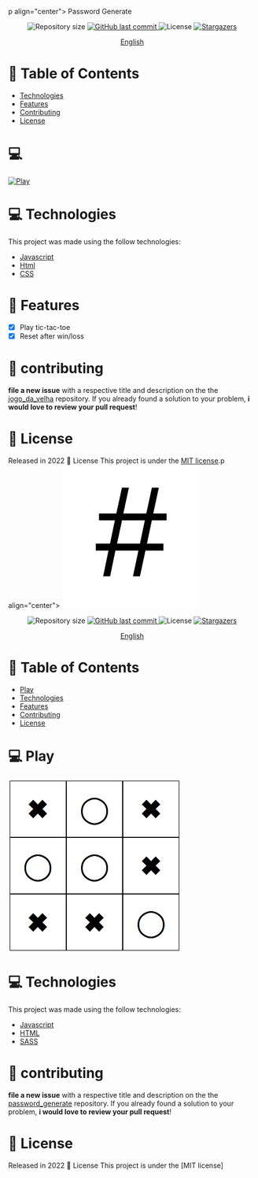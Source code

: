p align="center">
   Password Generate
</p>

<p align="center">	
  <img alt="Repository size" src="https://img.shields.io/github/repo-size/Pedro749/password_generate?color=774DD6">

  <a href="https://github.com/Pedro749/password_generate/commits">
    <img alt="GitHub last commit" src="https://img.shields.io/github/last-commit/Pedro749/password_generate?color=774DD6">
  </a> 
  <img alt="License" src="https://img.shields.io/badge/license-MIT-8257E5">
  <a href="https://github.comPedro749/jogo_da_velha/stargazers">
    <img alt="Stargazers" src="https://img.shields.io/github/stars/Pedro749/password_generate?color=8257E5&logo=github">
  </a>
</p>

<p align="center">
    <a href="README.md">English</a>
  
 </p>

# :pushpin: Table of Contents

- [Technologies](#computer-technologies)
- [Features](#rocket-features)
- [Contributing](#tada-contributing)
- [License](#closed_book-license)


# :computer: 

[<img alt="Play" width="350px" src="https://user-images.githubusercontent.com/69980288/214145282-a6268d08-ac82-4871-ba66-ee53ff221bcc.jpg" />](https://pedro749.github.io/password_generate/)


# :computer: Technologies

This project was made using the follow technologies:

- [Javascript](https://www.javascript.com/)
- [Html](https://developer.mozilla.org/en-US/docs/Web/HTML)
- [CSS](https://developer.mozilla.org/en-US/docs/Web/CSS)

# :rocket: Features

- [x] Play tic-tac-toe
- [x] Reset after win/loss

# :tada: contributing

**file a new issue** with a respective title and description on the the [jogo_da_velha](https://github.com/Pedro749/jogo_da_velha/issues) repository. If you already found a solution to your problem, **i would love to review your pull request**!

# :closed_book: License

Released in 2022 :closed_book: License
This project is under the [MIT license](./LICENSE).p align="center">
   <img src="https://raw.githubusercontent.com/Colgate13/jogo_da_velha/main/img/hashtag.png" alt="jogo_da_velha" width="280"/>
</p>

<p align="center">	
  <img alt="Repository size" src="https://img.shields.io/github/repo-size/Pedro749/jogo_da_velha?color=774DD6">

  <a href="https://github.com/Pedro749/jogo_da_velha/commits">
    <img alt="GitHub last commit" src="https://img.shields.io/github/last-commit/Pedro749/jogo_da_velha?color=774DD6">
  </a> 
  <img alt="License" src="https://img.shields.io/badge/license-MIT-8257E5">
  <a href="https://github.comPedro749/jogo_da_velha/stargazers">
    <img alt="Stargazers" src="https://img.shields.io/github/stars/Pedro749/jogo_da_velha?color=8257E5&logo=github">
  </a>
</p>

<p align="center">
    <a href="README.md">English</a>
  
 </p>

# :pushpin: Table of Contents

- [Play](#computer-play)
- [Technologies](#computer-technologies)
- [Features](#rocket-features)
- [Contributing](#tada-contributing)
- [License](#closed_book-license)


# :computer: Play

[<img alt="Play" width="350px" src="https://raw.githubusercontent.com/Colgate13/jogo_da_velha/main/img/tictactoe.png" />](https://pedro749.github.io/jogo_da_velha/)

# :computer: Technologies

This project was made using the follow technologies:

- [Javascript](https://www.javascript.com/)
- [HTML](https://developer.mozilla.org/en-US/docs/Web/HTML)
- [SASS](https://sass-lang.com/)

# :tada: contributing

**file a new issue** with a respective title and description on the the [password_generate](https://github.com/Pedro749/passeord_generate/issues) repository. If you already found a solution to your problem, **i would love to review your pull request**!

# :closed_book: License

Released in 2022 :closed_book: License
This project is under the [MIT license]

